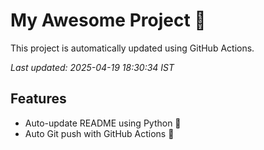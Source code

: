 # My Awesome Project 🚀

This project is automatically updated using GitHub Actions.

_Last updated: 2025-04-19 18:30:34 IST_

## Features
- Auto-update README using Python 🐍
- Auto Git push with GitHub Actions 🤖
